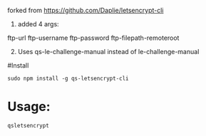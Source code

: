 forked from https://github.com/Daplie/letsencrypt-cli

1) added 4 args:

ftp-url
ftp-username
ftp-password
ftp-filepath-remoteroot

2) Uses qs-le-challenge-manual instead of le-challenge-manual

#Install
```
sudo npm install -g qs-letsencrypt-cli
```

# Usage:
```
qsletsencrypt
```